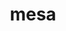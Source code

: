 ---
title: "mesa"
layout: cache
categories: [package, develop-2023-08-27]
meta: {"versions": ["23.0.3"], "compilers": ["gcc@=11.1.0", "gcc@=11.3.0", "gcc@=7.3.1"], "oss": ["amzn2", "ubuntu20.04", "ubuntu22.04"], "platforms": ["linux"], "targets": ["aarch64", "neoverse_n1", "x86_64_v3"], "stacks": ["aws-isc", "aws-isc-aarch64", "data-vis-sdk", "e4s", "gpu-tests", "ml-linux-x86_64-rocm", "root"], "num_specs": 12, "num_specs_by_stack": {"aws-isc-aarch64": 2, "root": 12, "aws-isc": 1, "gpu-tests": 1, "e4s": 4, "data-vis-sdk": 1, "ml-linux-x86_64-rocm": 4}}
spec_details: [{"hash": "ftfsvblqbeikbzabtvwuvbck733dvg5j", "compiler": "gcc@=7.3.1", "versions": ["23.0.3"], "os": "amzn2", "platform": "linux", "target": "aarch64", "variants": ["build_system=meson", "buildtype=release", "default_library=shared", "+glx", "~llvm", "+opengl", "~opengles", "+osmesa", "~strip"], "stacks": ["aws-isc-aarch64", "root"], "size": "-", "tarball": "https://binaries.spack.io/develop-2023-08-27/build_cache/linux-amzn2-aarch64/gcc-7.3.1/mesa-23.0.3/linux-amzn2-aarch64-gcc-7.3.1-mesa-23.0.3-ftfsvblqbeikbzabtvwuvbck733dvg5j.spack"}, {"hash": "ap4czf66mwoi4ztchla76uzmg425a4rh", "compiler": "gcc@=7.3.1", "versions": ["23.0.3"], "os": "amzn2", "platform": "linux", "target": "neoverse_n1", "variants": ["build_system=meson", "buildtype=release", "default_library=shared", "+glx", "~llvm", "+opengl", "~opengles", "+osmesa", "~strip"], "stacks": ["aws-isc-aarch64", "root"], "size": "-", "tarball": "https://binaries.spack.io/develop-2023-08-27/build_cache/linux-amzn2-neoverse_n1/gcc-7.3.1/mesa-23.0.3/linux-amzn2-neoverse_n1-gcc-7.3.1-mesa-23.0.3-ap4czf66mwoi4ztchla76uzmg425a4rh.spack"}, {"hash": "bkewofytfjgp2g3bubqjbsgylkklgmhm", "compiler": "gcc@=7.3.1", "versions": ["23.0.3"], "os": "amzn2", "platform": "linux", "target": "x86_64_v3", "variants": ["build_system=meson", "buildtype=release", "default_library=shared", "+glx", "~llvm", "+opengl", "~opengles", "+osmesa", "~strip"], "stacks": ["root", "aws-isc"], "size": "-", "tarball": "https://binaries.spack.io/develop-2023-08-27/build_cache/linux-amzn2-x86_64_v3/gcc-7.3.1/mesa-23.0.3/linux-amzn2-x86_64_v3-gcc-7.3.1-mesa-23.0.3-bkewofytfjgp2g3bubqjbsgylkklgmhm.spack"}, {"hash": "e7zdrb3j7fwjhjcl5bqmexybidun3kjl", "compiler": "gcc@=11.1.0", "versions": ["23.0.3"], "os": "ubuntu20.04", "platform": "linux", "target": "x86_64_v3", "variants": ["build_system=meson", "buildtype=release", "default_library=shared", "+glx", "+llvm", "+opengl", "~opengles", "+osmesa", "~strip"], "stacks": ["root", "gpu-tests", "e4s"], "size": "-", "tarball": "https://binaries.spack.io/develop-2023-08-27/build_cache/linux-ubuntu20.04-x86_64_v3/gcc-11.1.0/mesa-23.0.3/linux-ubuntu20.04-x86_64_v3-gcc-11.1.0-mesa-23.0.3-e7zdrb3j7fwjhjcl5bqmexybidun3kjl.spack"}, {"hash": "iny5ox7wikiz7bf7q7j4kiu6tnqccz3h", "compiler": "gcc@=11.1.0", "versions": ["23.0.3"], "os": "ubuntu20.04", "platform": "linux", "target": "x86_64_v3", "variants": ["build_system=meson", "buildtype=release", "default_library=shared", "+glx", "+llvm", "+opengl", "~opengles", "+osmesa", "~strip"], "stacks": ["data-vis-sdk", "root"], "size": "-", "tarball": "https://binaries.spack.io/develop-2023-08-27/build_cache/linux-ubuntu20.04-x86_64_v3/gcc-11.1.0/mesa-23.0.3/linux-ubuntu20.04-x86_64_v3-gcc-11.1.0-mesa-23.0.3-iny5ox7wikiz7bf7q7j4kiu6tnqccz3h.spack"}, {"hash": "tiitc5zovogfc5ibcexsoslbysijr6s2", "compiler": "gcc@=11.1.0", "versions": ["23.0.3"], "os": "ubuntu20.04", "platform": "linux", "target": "x86_64_v3", "variants": ["build_system=meson", "buildtype=release", "default_library=shared", "+glx", "+llvm", "+opengl", "~opengles", "+osmesa", "~strip"], "stacks": ["root", "e4s"], "size": "-", "tarball": "https://binaries.spack.io/develop-2023-08-27/build_cache/linux-ubuntu20.04-x86_64_v3/gcc-11.1.0/mesa-23.0.3/linux-ubuntu20.04-x86_64_v3-gcc-11.1.0-mesa-23.0.3-tiitc5zovogfc5ibcexsoslbysijr6s2.spack"}, {"hash": "j52vaazarqt34xivk2plowyh2owvuydg", "compiler": "gcc@=11.1.0", "versions": ["23.0.3"], "os": "ubuntu20.04", "platform": "linux", "target": "x86_64_v3", "variants": ["build_system=meson", "buildtype=release", "default_library=shared", "+glx", "+llvm", "+opengl", "~opengles", "+osmesa", "~strip"], "stacks": ["root", "e4s"], "size": "-", "tarball": "https://binaries.spack.io/develop-2023-08-27/build_cache/linux-ubuntu20.04-x86_64_v3/gcc-11.1.0/mesa-23.0.3/linux-ubuntu20.04-x86_64_v3-gcc-11.1.0-mesa-23.0.3-j52vaazarqt34xivk2plowyh2owvuydg.spack"}, {"hash": "k3thvkwa6wz7epwce4q2d7wr6mklahmq", "compiler": "gcc@=11.1.0", "versions": ["23.0.3"], "os": "ubuntu20.04", "platform": "linux", "target": "x86_64_v3", "variants": ["build_system=meson", "buildtype=release", "default_library=shared", "+glx", "+llvm", "+opengl", "~opengles", "+osmesa", "~strip"], "stacks": ["root", "e4s"], "size": "-", "tarball": "https://binaries.spack.io/develop-2023-08-27/build_cache/linux-ubuntu20.04-x86_64_v3/gcc-11.1.0/mesa-23.0.3/linux-ubuntu20.04-x86_64_v3-gcc-11.1.0-mesa-23.0.3-k3thvkwa6wz7epwce4q2d7wr6mklahmq.spack"}, {"hash": "mgi3euz5wadqrr2mxmqrcwdtax3z7v4n", "compiler": "gcc@=11.3.0", "versions": ["23.0.3"], "os": "ubuntu22.04", "platform": "linux", "target": "x86_64_v3", "variants": ["build_system=meson", "buildtype=release", "default_library=shared", "+glx", "+llvm", "+opengl", "~opengles", "+osmesa", "~strip"], "stacks": ["ml-linux-x86_64-rocm", "root"], "size": "-", "tarball": "https://binaries.spack.io/develop-2023-08-27/build_cache/linux-ubuntu22.04-x86_64_v3/gcc-11.3.0/mesa-23.0.3/linux-ubuntu22.04-x86_64_v3-gcc-11.3.0-mesa-23.0.3-mgi3euz5wadqrr2mxmqrcwdtax3z7v4n.spack"}, {"hash": "3konx26cgyn4dpifhlzd6gdow2pxp7bs", "compiler": "gcc@=11.3.0", "versions": ["23.0.3"], "os": "ubuntu22.04", "platform": "linux", "target": "x86_64_v3", "variants": ["build_system=meson", "buildtype=release", "default_library=shared", "+glx", "+llvm", "+opengl", "~opengles", "+osmesa", "~strip"], "stacks": ["ml-linux-x86_64-rocm", "root"], "size": "-", "tarball": "https://binaries.spack.io/develop-2023-08-27/build_cache/linux-ubuntu22.04-x86_64_v3/gcc-11.3.0/mesa-23.0.3/linux-ubuntu22.04-x86_64_v3-gcc-11.3.0-mesa-23.0.3-3konx26cgyn4dpifhlzd6gdow2pxp7bs.spack"}, {"hash": "zdewzycrtk6vibc3577iqhg6t2xzh4ni", "compiler": "gcc@=11.3.0", "versions": ["23.0.3"], "os": "ubuntu22.04", "platform": "linux", "target": "x86_64_v3", "variants": ["build_system=meson", "buildtype=release", "default_library=shared", "+glx", "+llvm", "+opengl", "~opengles", "+osmesa", "~strip"], "stacks": ["ml-linux-x86_64-rocm", "root"], "size": "-", "tarball": "https://binaries.spack.io/develop-2023-08-27/build_cache/linux-ubuntu22.04-x86_64_v3/gcc-11.3.0/mesa-23.0.3/linux-ubuntu22.04-x86_64_v3-gcc-11.3.0-mesa-23.0.3-zdewzycrtk6vibc3577iqhg6t2xzh4ni.spack"}, {"hash": "jo7nvcruz2ucnik6rmgarjdlnxxi5nen", "compiler": "gcc@=11.3.0", "versions": ["23.0.3"], "os": "ubuntu22.04", "platform": "linux", "target": "x86_64_v3", "variants": ["build_system=meson", "buildtype=release", "default_library=shared", "+glx", "+llvm", "+opengl", "~opengles", "+osmesa", "~strip"], "stacks": ["ml-linux-x86_64-rocm", "root"], "size": "-", "tarball": "https://binaries.spack.io/develop-2023-08-27/build_cache/linux-ubuntu22.04-x86_64_v3/gcc-11.3.0/mesa-23.0.3/linux-ubuntu22.04-x86_64_v3-gcc-11.3.0-mesa-23.0.3-jo7nvcruz2ucnik6rmgarjdlnxxi5nen.spack"}]
---